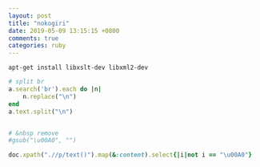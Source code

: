 ```yaml
---
layout: post
title: "nokogiri"
date: 2019-05-09 13:15:15 +0800
comments: true
categories: ruby
---
```

`apt-get install libxslt-dev libxml2-dev`  
``` ruby
# split br
a.search('br').each do |n|
    n.replace("\n")
end
a.text.split("\n")
```

``` ruby

# &nbsp remove
#gsub("\u00A0", "")

doc.xpath(".//p/text()").map(&:content).select{|i|not i == "\u00A0"}
```